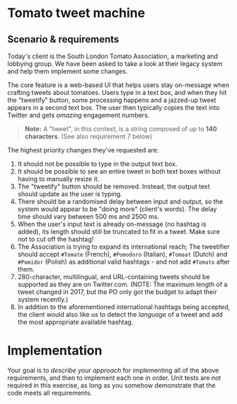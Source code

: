 # Tomato tweet machine

## Scenario & requirements

Today's client is the South London Tomato Association, a marketing and lobbying group. We have been asked to take a look at their legacy system and help them implement some changes.

The core feature is a web-based UI that helps users stay on-message when crafting tweets about tomatoes. Users type in a text box, and when they hit the "tweetify" button, some processing happens and a jazzed-up tweet appears in a second text box. The user then typically copies the text into Twitter and gets _amazing_ engagement numbers.

> **Note:** A "tweet", in this context, is a string composed of up to **140 characters**. (See also requirement 7 below)

The highest priority changes they've requested are:

1. It should not be possible to type in the output text box.
2. It should be possible to see an entire tweet in both text boxes without having to manually resize it.
3. The "tweetify" button should be removed. Instead, the output text should update as the user is typing.
4. There should be a randomised delay between input and output, so the system would appear to be "doing more" (client's words). The delay time should vary between 500 ms and 2500 ms.
5. When the user's input text is already on-message (no hashtag is added), its length should still be truncated to fit in a tweet. Make sure not to cut off the hashtag!
6. The Association is trying to expand its international reach; The tweetifier should accept `#Tomate` (French), `#Pomodoro` (Italian), `#Tomaat` (Dutch) and `#Pomidor` (Polish) as additional valid hashtags - and not add `#Tomato` after them.
7. 280-character, multilingual, and URL-containing tweets should be supported as they are on Twitter.com. (NOTE: The maximum length of a tweet changed in 2017, but the PO only got the budget to adapt their system recently.)
8. In addition to the aforementioned international hashtags being accepted, the client would also like us to detect the _language_ of a tweet and add the most appropriate available hashtag.

# Implementation

Your goal is to _describe your approach_ for implementing all of the above requirements, and then to implement each one in order. Unit tests are not required in this exercise, as long as you somehow demonstrate that the code meets all requirements.
